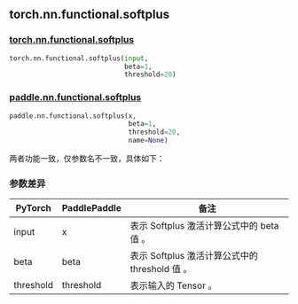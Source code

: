 ## torch.nn.functional.softplus

### [torch.nn.functional.softplus](https://pytorch.org/docs/stable/generated/torch.nn.functional.softplus.html?highlight=softplus#torch.nn.functional.softplus)

```python
torch.nn.functional.softplus(input,
                             beta=1,
                             threshold=20)
```

### [paddle.nn.functional.softplus](https://www.paddlepaddle.org.cn/documentation/docs/zh/api/paddle/nn/functional/softplus_cn.html)

```python
paddle.nn.functional.softplus(x,
                              beta=1,
                              threshold=20,
                              name=None)
```

两者功能一致，仅参数名不一致，具体如下：
### 参数差异
| PyTorch       | PaddlePaddle | 备注                                                   |
| ------------- | ------------ | ------------------------------------------------------ |
| input           | x           | 表示 Softplus 激活计算公式中的 beta 值 。               |
| beta           | beta           | 表示 Softplus 激活计算公式中的 threshold 值 。               |
| threshold           | threshold           | 表示输入的 Tensor 。               |
